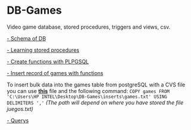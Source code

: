 # DB-Games
Video game database, stored procedures, triggers and views, csv.

[- Schema of DB](https://github.com/Noriega402/DB-Games/blob/main/schema.sql)

[- Learning stored procedures](https://github.com/Noriega402/DB-Games/blob/main/learningProcedures.sql)

[- Create functions with PLPGSQL](https://github.com/Noriega402/DB-Games/tree/main/functions)

[- Insert record of games with functions](https://github.com/Noriega402/DB-Games/blob/main/inserts/insertsGames.sql)

To insert bulk data into the games table from postgreSQL with a CVS file you can use [**this**](https://github.com/Noriega402/DB-Games/blob/main/inserts/games.txt) file and the following command:
`COPY games FROM 'C:\Users\HP INTEL\Desktop\DB-Games\inserts\games.txt' USING DELIMITERS ','`
_(The path will depend on where you have stored the file juegos.txt)_

[- Querys](https://github.com/Noriega402/DB-Games/blob/main/querys.sql)
